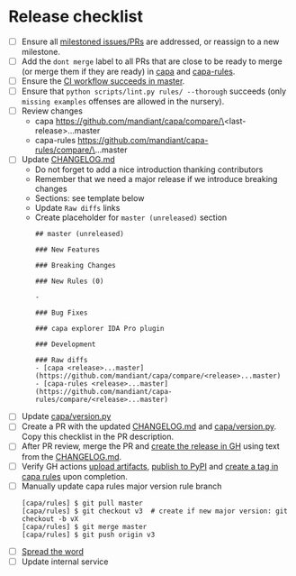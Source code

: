 # Release checklist

- [ ] Ensure all [milestoned issues/PRs](https://github.com/mandiant/capa/milestones) are addressed, or reassign to a new milestone.
- [ ] Add the `dont merge` label to all PRs that are close to be ready to merge (or merge them if they are ready) in [capa](https://github.com/mandiant/capa/pulls) and [capa-rules](https://github.com/mandiant/capa-rules/pulls).
- [ ] Ensure the [CI workflow succeeds in master](https://github.com/mandiant/capa/actions/workflows/tests.yml?query=branch%3Amaster).
- [ ] Ensure that `python scripts/lint.py rules/ --thorough` succeeds (only `missing examples`  offenses are allowed in the nursery).
- [ ] Review changes
  - capa https://github.com/mandiant/capa/compare/\<last-release\>...master
  - capa-rules https://github.com/mandiant/capa-rules/compare/\<last-release>\...master
- [ ] Update [CHANGELOG.md](https://github.com/mandiant/capa/blob/master/CHANGELOG.md)
  - Do not forget to add a nice introduction thanking contributors
  - Remember that we need a major release if we introduce breaking changes
  - Sections: see template below
  - Update `Raw diffs` links
  - Create placeholder for `master (unreleased)` section
    ```
    ## master (unreleased)

    ### New Features

    ### Breaking Changes

    ### New Rules (0)

    -

    ### Bug Fixes

    ### capa explorer IDA Pro plugin

    ### Development

    ### Raw diffs
    - [capa <release>...master](https://github.com/mandiant/capa/compare/<release>...master)
    - [capa-rules <release>...master](https://github.com/mandiant/capa-rules/compare/<release>...master)
    ```
- [ ] Update [capa/version.py](https://github.com/mandiant/capa/blob/master/capa/version.py)
- [ ] Create a PR with the updated [CHANGELOG.md](https://github.com/mandiant/capa/blob/master/CHANGELOG.md) and [capa/version.py](https://github.com/mandiant/capa/blob/master/capa/version.py). Copy this checklist in the PR description.
- [ ] After PR review, merge the PR and [create the release in GH](https://github.com/mandiant/capa/releases/new) using text from the [CHANGELOG.md](https://github.com/mandiant/capa/blob/master/CHANGELOG.md).
- [ ] Verify GH actions [upload artifacts](https://github.com/mandiant/capa/releases), [publish to PyPI](https://pypi.org/project/flare-capa) and [create a tag in capa rules](https://github.com/mandiant/capa-rules/tags) upon completion.
- [ ] Manually update capa rules major version rule branch
  ```commandline
  [capa/rules] $ git pull master
  [capa/rules] $ git checkout v3  # create if new major version: git checkout -b vX
  [capa/rules] $ git merge master
  [capa/rules] $ git push origin v3
  ```
- [ ] [Spread the word](https://twitter.com)
- [ ] Update internal service
